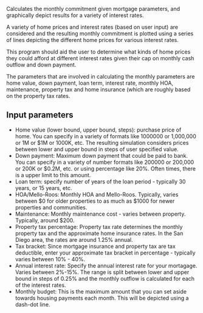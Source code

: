 Calculates the monthly commitment given mortgage parameters, and graphically
depict results for a variety of interest rates.

A variety of home prices and interest rates (based on user input) are
considered and the resulting monthly commitment is plotted using a series of
lines depicting the different home prices for various interest rates.

This program should aid the user to determine what kinds of home prices they
could afford at different interest rates given their cap on monthly cash
outflow and down payment.
    
The parameters that are involved in calculating the monthly parameters are
home value, down payment, loan term, interest rate, monthly HOA, maintenance,
property tax and home insurance (which are roughly based on the property tax
rates.

Input parameters
----------------

* Home value (lower bound, upper bound, steps): purchase price of home. You
can specify in a variety of formats like 1000000 or 1,000,000 or 1M or $1M
or 1000K, etc. The resulting simulation considers prices between lower and
upper bound in steps of user specified value. 
* Down payment: Maximum down payment that could be paid to bank. You can
specify in a variety of number formats like 200000 or 200,000 or 200K or
$0.2M, etc. or using percentage like 20%. Often times, there is a upper limit
to this amount. 
* Loan term: specify number of years of the loan period - typically 30 years,
or 15 years, etc.
* HOA/Mello-Roos: Monthly HOA and Mello-Roos. Typically, varies between $0 for
older properties to as much as $1000 for newer properties and communities.
* Maintenance: Monthly maintenance cost - varies between property. Typically,
around $200.
* Property tax percentage: Property tax rate determines the monthly property
tax and the approximate home insurance rates. In the San Diego area, the
rates are around 1.25% annual. 
* Tax bracket: Since mortgage insurance and property tax are tax deductible,
enter your approximate tax bracket in percentage - typically varies between
10% - 40%.
* Annual interest rate: Specify the annual interest rate for your mortagage.
Varies between 2%-15%. The range is split between lower and upper bound in
steps of 0.25% and the monthly outflow is calculated for each of the interest
rates.
* Monthly budget: This is the maximum amount that you can set aside towards
housing payments each month. This will be depicted using a dash-dot line. 

